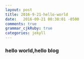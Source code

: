```yaml
---
layout: post
title: 2016-9-21-hello-world
date:   2016-09-21 00:38:01 -0500
comments: true
grammar_cjkRuby: true
categories: jekyll
---
```


### hello world,hello blog
    
    